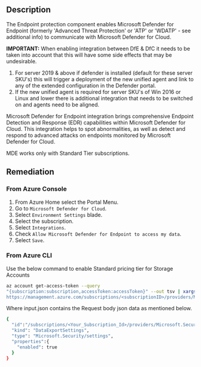 ## Description

The Endpoint protection component enables Microsoft Defender for Endpoint (formerly 'Advanced Threat Protection' or 'ATP' or 'WDATP' - see additional info) to communicate with Microsoft Defender for Cloud.

**IMPORTANT:** When enabling integration between DfE & DfC it needs to be taken into account that this will have some side effects that may be undesirable.

1. For server 2019 & above if defender is installed (default for these server SKU's) this will trigger a deployment of the new unified agent and link to any of the extended configuration in the Defender portal.
2. If the new unified agent is required for server SKU's of Win 2016 or Linux and lower there is additional integration that needs to be switched on and agents need to be aligned.

Microsoft Defender for Endpoint integration brings comprehensive Endpoint Detection and Response (EDR) capabilities within Microsoft Defender for Cloud. This integration helps to spot abnormalities, as well as detect and respond to advanced attacks on endpoints monitored by Microsoft Defender for Cloud.

MDE works only with Standard Tier subscriptions.

## Remediation

### From Azure Console

1. From Azure Home select the Portal Menu.
2. Go to `Microsoft Defender for Cloud`.
3. Select `Environment Settings` blade.
4. Select the subscription.
5. Select `Integrations`.
6. Check `Allow Microsoft Defender for Endpoint to access my data`.
7. Select `Save`.

### From Azure CLI

Use the below command to enable Standard pricing tier for Storage Accounts

```bash
az account get-access-token --query
"{subscription:subscription,accessToken:accessToken}" --out tsv | xargs -L1 bash -c 'curl -X PUT -H "Authorization: Bearer $1" -H "Content-Type: application/json"
https://management.azure.com/subscriptions/<subscriptionID>/providers/Microso ft.Security/settings/WDATP?api-version=2021-06-01 -d@"input.json"'
```

Where input.json contains the Request body json data as mentioned below.

```bash
{
  "id":"/subscriptions/<Your_Subscription_Id>/providers/Microsoft.Security/settings/ WDATP",
  "kind": "DataExportSettings",
  "type": "Microsoft.Security/settings",
  "properties":{
    "enabled": true
  }
}
```
